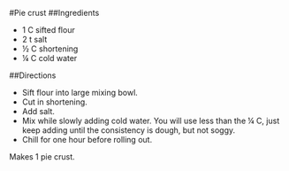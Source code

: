#Pie crust
##Ingredients
- 1 C sifted flour
- 2 t salt
- &frac12; C shortening
- &frac14; C cold water

##Directions
- Sift flour into large mixing bowl.
- Cut in shortening.
- Add salt.
- Mix while slowly adding cold water. You will use less than the &frac14; C, just keep adding until the consistency is dough, but not soggy.
- Chill for one hour before rolling out.

Makes 1 pie crust.

